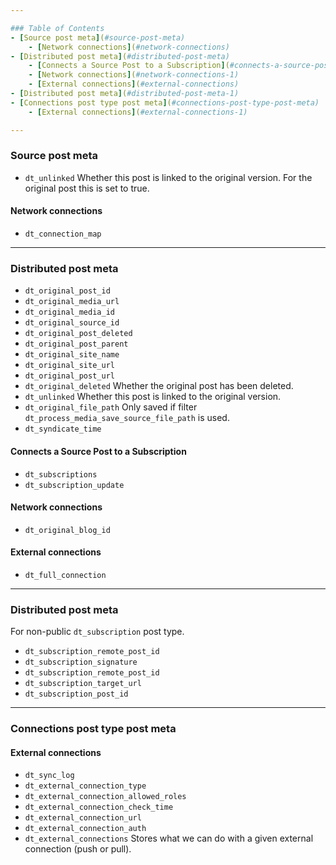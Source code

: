 ```yaml
---

### Table of Contents
- [Source post meta](#source-post-meta)
	- [Network connections](#network-connections)
- [Distributed post meta](#distributed-post-meta)
	- [Connects a Source Post to a Subscription](#connects-a-source-post-to-a-subscription)
	- [Network connections](#network-connections-1)
	- [External connections](#external-connections)
- [Distributed post meta](#distributed-post-meta-1)
- [Connections post type post meta](#connections-post-type-post-meta)
	- [External connections](#external-connections-1)

---
```


### Source post meta

- `dt_unlinked` Whether this post is linked to the original version. For the original post this is set to true.

#### Network connections

- `dt_connection_map`

---

### Distributed post meta

- `dt_original_post_id`
- `dt_original_media_url`
- `dt_original_media_id`
- `dt_original_source_id`
- `dt_original_post_deleted`
- `dt_original_post_parent`
- `dt_original_site_name`
- `dt_original_site_url`
- `dt_original_post_url`
- `dt_original_deleted` Whether the original post has been deleted.
- `dt_unlinked` Whether this post is linked to the original version.
- `dt_original_file_path` Only saved if filter `dt_process_media_save_source_file_path` is used.
- `dt_syndicate_time`

#### Connects a Source Post to a Subscription
- `dt_subscriptions`
- `dt_subscription_update`

#### Network connections

- `dt_original_blog_id`

#### External connections

- `dt_full_connection`

---

### Distributed post meta

For non-public `dt_subscription` post type.

- `dt_subscription_remote_post_id`
- `dt_subscription_signature`
- `dt_subscription_remote_post_id`
- `dt_subscription_target_url`
- `dt_subscription_post_id`

---

### Connections post type post meta

#### External connections

- `dt_sync_log`
- `dt_external_connection_type`
- `dt_external_connection_allowed_roles`
- `dt_external_connection_check_time`
- `dt_external_connection_url`
- `dt_external_connection_auth`
- `dt_external_connections` Stores what we can do with a given external connection (push or pull).
